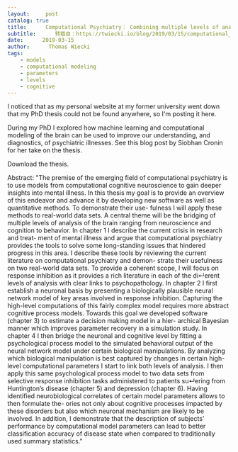 ```yaml
---
layout:     post
catalog: true
title:      Computational Psychiatry： Combining multiple levels of analysis to understand brain disorders - PhD thesis
subtitle:      转载自：https://twiecki.io/blog/2019/03/15/computational_psychiatry_thesis/
date:      2019-03-15
author:      Thomas Wiecki
tags:
    - models
    - computational modeling
    - parameters
    - levels
    - cognitive
---
```


I noticed that as my personal website at my former university went down that my PhD thesis could not be found anywhere, so I'm posting it here.

During my PhD I explored how machine learning and computational modeling of the brain can be used to improve our understanding, and diagnostics, of psychiatric illnesses. See this blog post by Siobhan Cronin for her take on the thesis.

Download the thesis.

Abstract:
"The premise of the emerging field of computational psychiatry is to use models from computational cognitive neuroscience to gain deeper insights into mental illness. In this thesis my goal is to provide an overview of this endeavor and advance it by developing new software as well as quantitative methods. To demonstrate their use- fulness I will apply these methods to real-world data sets. A central theme will be the bridging of multiple levels of analysis of the brain ranging from neuroscience and cognition to behavior. In chapter 1 I describe the current crisis in research and treat- ment of mental illness and argue that computational psychiatry provides the tools to solve some long-standing issues that hindered progress in this area. I describe these tools by reviewing the current literature on computational psychiatry and demon- strate their usefulness on two real-world data sets. To provide a coherent scope, I will focus on response inhibition as it provides a rich literature in each of the di↵erent levels of analysis with clear links to psychopathology. In chapter 2 I first establish a neuronal basis by presenting a biologically plausible neural network model of key areas involved in response inhibition. Capturing the high-level computations of this fairly complex model requires more abstract cognitive process models. Towards this goal we developed software (chapter 3) to estimate a decision making model in a hier- archical Bayesian manner which improves parameter recovery in a simulation study. In chapter 4 I then bridge the neuronal and cognitive level by fitting a psychological process model to the simulated behavioral output of the neural network model under certain biological manipulations. By analyzing which biological manipulation is best captured by changes in certain high-level computational parameters I start to link both levels of analysis. I then apply this same psychological process model to two data sets from selective response inhibition tasks administered to patients su↵ering from Huntington’s disease (chapter 5) and depression (chapter 6). Having identified neurobiological correlates of certain model parameters allows to then formulate the- ories not only about cognitive processes impacted by these disorders but also which neuronal mechanism are likely to be involved. In addition, I demonstrate that the description of subjects’ performance by computational model parameters can lead to better classification accuracy of disease state when compared to traditionally used summary statistics."

